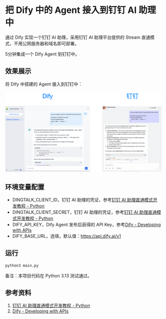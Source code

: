# 把 Dify 中的 Agent 接入到钉钉 AI 助理中

通过 Dify 实现一个钉钉 AI 助理，采用钉钉 AI 助理平台提供的 Stream 直通模式，不用公网服务器和域名即可部署。

5分钟集成一个 Dify Agent 到钉钉中。 

## 效果展示

将 Dify 中搭建的 Agent 接入到钉钉中：

![](assets/showcase.png)

## 环境变量配置

- DINGTALK_CLIENT_ID，钉钉 AI 助理的凭证，参考[钉钉 AI 助理直通模式开发教程 - Python](https://opensource.dingtalk.com/developerpedia/docs/explore/tutorials/assistant_ability/passthrough_mode/python)
- DINGTALK_CLIENT_SECRET，钉钉 AI 助理的凭证，参考[钉钉 AI 助理直通模式开发教程 - Python](https://opensource.dingtalk.com/developerpedia/docs/explore/tutorials/assistant_ability/passthrough_mode/python)
- DIFY_API_KEY，Dify Agent 发布后获得的 API Key，参考[Dify - Developing with APIs](https://docs.dify.ai/guides/application-publishing/developing-with-apis)
- DIFY_BASE_URL，选填，默认值：https://api.dify.ai/v1

## 运行

```python
python3 main.py
```

备注：本项目代码在 Python 3.13 测试通过。

## 参考资料

1. [钉钉 AI 助理直通模式开发教程 - Python](https://opensource.dingtalk.com/developerpedia/docs/explore/tutorials/assistant_ability/passthrough_mode/python)
2. [Dify - Developing with APIs](https://docs.dify.ai/guides/application-publishing/developing-with-apis)